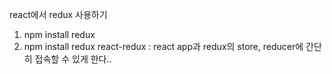 react에서 redux 사용하기

1. npm install redux
2. npm install redux react-redux : react app과 redux의 store, reducer에 간단히 접속할 수 있게 한다..
